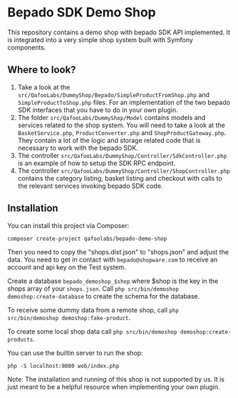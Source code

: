 # Bepado SDK Demo Shop

This repository contains a demo shop with bepado SDK API implemented. It
is integrated into a very simple shop system built with Symfony components.

## Where to look?

1. Take a look at the
   ``src/QafooLabs/DummyShop/Bepado/SimpleProductFromShop.php`` and
   ``SimpleProductToShop.php`` files.  For an implementation of the two bepado
   SDK interfaces that you have to do in your own plugin.
2. The folder ``src/QafooLabs/DummyShop/Model`` contains models and services
   related to the shop system.  You will need to take a look at the
   ``BasketService.php``, ``ProductConverter.php`` and
   ``ShopProductGateway.php``.  They contain a lot of the logic and storage
   related code that is necessary to work with the bepado SDK.
3. The controller ``src/QafooLabs/DummyShop/Controller/SdkController.php`` is
   an example of how to setup the SDK RPC endpoint.
4. The controller ``src/QafooLabs/DummyShop/Controller/ShopController.php``
   contains the category listing, basket listing and checkout with calls to the
   relevant services invoking bepado SDK code.

## Installation

You can install this project via Composer:

    composer create-project qafoolabs/bepado-demo-shop

Then you need to copy the "shops.dist.json" to "shops.json" and adjust the
data. You need to get in contact with `bepado@shopware.com` to receive an
account and api key on the Test system.

Create a database ``bepado_demoshop_$shop`` where $shop is the key in the shops
array of your ``shops.json``. Call ``php src/bin/demoshop demoshop:create-database``
to create the schema for the database.

To receive some dummy data from a remote shop, call ``php src/bin/demoshop demoshop:fake-product``.

To create some local shop data call ``php src/bin/demoshop demoshop:create-products``.

You can use the builtin server to run the shop:

    php -S localhost:8080 web/index.php

Note: The installation and running of this shop is not supported by us. It is
just meant to be a helpful resource when implementing your own plugin.
